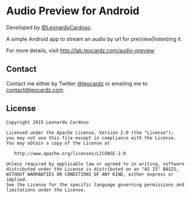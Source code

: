 Audio Preview for Android
=====================

Developed by <a href='https://github.com/LeonardoCardoso' target='_blank'>@LeonardoCardoso</a>. 

A simple Android app to stream an audio by url for pre(view|listen)ing it.

For more details, visit http://lab.leocardz.com/audio-preview

## Contact
Contact me either by Twitter [@leocardz](https://twitter.com/leocardz) or emailing me to [contact@leocardz.com](mailto:contact@leocardz.com).


## License

    Copyright 2015 Leonardo Cardoso

    Licensed under the Apache License, Version 2.0 (the "License");
    you may not use this file except in compliance with the License.
    You may obtain a copy of the License at

       http://www.apache.org/licenses/LICENSE-2.0

    Unless required by applicable law or agreed to in writing, software
    distributed under the License is distributed on an "AS IS" BASIS,
    WITHOUT WARRANTIES OR CONDITIONS OF ANY KIND, either express or implied.
    See the License for the specific language governing permissions and
    limitations under the License.

